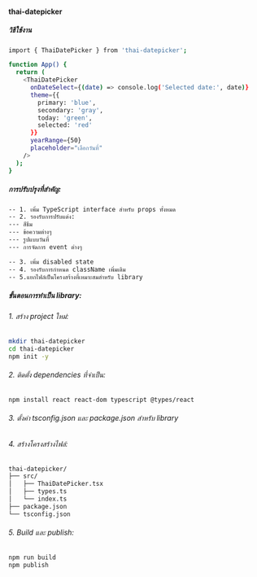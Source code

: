 #### thai-datepicker

##### วิธีใช้งาน

```bash
import { ThaiDatePicker } from 'thai-datepicker';

function App() {
  return (
    <ThaiDatePicker
      onDateSelect={(date) => console.log('Selected date:', date)}
      theme={{
        primary: 'blue',
        secondary: 'gray',
        today: 'green',
        selected: 'red'
      }}
      yearRange={50}
      placeholder="เลือกวันที่"
    />
  );
}
```

##### การปรับปรุงที่สำคัญ:

```bash
-- 1. เพิ่ม TypeScript interface สำหรับ props ทั้งหมด
-- 2. รองรับการปรับแต่ง:
--- สีธีม
--- ข้อความต่างๆ
--- รูปแบบวันที่
--- การจัดการ event ต่างๆ

-- 3. เพิ่ม disabled state
-- 4. รองรับการกำหนด className เพิ่มเติม
-- 5.แยกไฟล์เป็นโครงสร้างที่เหมาะสมสำหรับ library
```

##### ขั้นตอนการทำเป็น library:

###### 1. สร้าง project ใหม่:

```bash
mkdir thai-datepicker
cd thai-datepicker
npm init -y
```

###### 2. ติดตั้ง dependencies ที่จำเป็น:

```bash
npm install react react-dom typescript @types/react
```

###### 3. ตั้งค่า tsconfig.json และ package.json สำหรับ library

###### 4. สร้างโครงสร้างไฟล์:

```bash
thai-datepicker/
├── src/
│   ├── ThaiDatePicker.tsx
│   ├── types.ts
│   └── index.ts
├── package.json
└── tsconfig.json
```

###### 5. Build และ publish:

```bash
npm run build
npm publish
```
